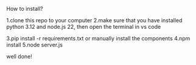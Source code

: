 How to install?

1.clone this repo to your computer
2.make sure that you have installed python 3.12 and node.js 22, then open the terminal in vs code

3.pip install -r requirements.txt or manually install the components
4.npm install
5.node server.js

well done!
